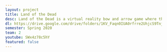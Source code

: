 ```yaml
---
layout: project
title: Land of the Dead
desc: Land of the Dead is a virtual reality bow and arrow game where the goal is to survive and kill as many undead enemies as possible. The undead will rise again after the play kills it, and the only way to end the game is for you to be ambushed by many angry skeletons.
dl: https://drive.google.com/drive/folders/1KV_Faqn0IUA0rfrre2UhjcS9Tnjdqp7a?usp=sharing
semester: Spring 2020
team: 2
youtube: SWx4z78c5hY
featured: false
---
```


